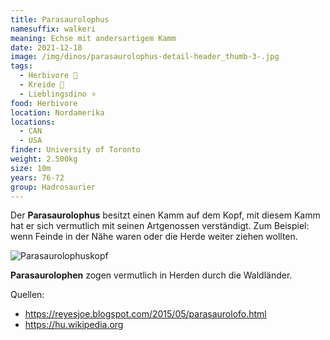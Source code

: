 ```yaml
---
title: Parasaurolophus
namesuffix: walkeri
meaning: Echse mit andersartigem Kamm
date: 2021-12-18
image: /img/dinos/parasaurolophus-detail-header_thumb-3-.jpg
tags:
  - Herbivore 🌿
  - Kreide 🦴
  - Lieblingsdino ⭐
food: Herbivore
location: Nordamerika
locations:
  - CAN
  - USA
finder: University of Toronto
weight: 2.500kg
size: 10m
years: 76-72
group: Hadrosaurier
---
```

Der **Parasaurolophus** besitzt einen Kamm auf dem Kopf, mit diesem Kamm hat er sich vermutlich mit seinen Artgenossen verständigt. Zum Beispiel: wenn Feinde in der Nähe waren oder die Herde weiter ziehen wollten.

![Parasaurolophuskopf](/img/dinos/parasuarolophus-kopf.jpg)

 **Parasaurolophen** zogen vermutlich in Herden durch die Waldländer.

Quellen: 

* <https://reyesjoe.blogspot.com/2015/05/parasaurolofo.html>
* [](https://reyesjoe.blogspot.com/2015/05/parasaurolofo.html)<https://hu.wikipedia.org>